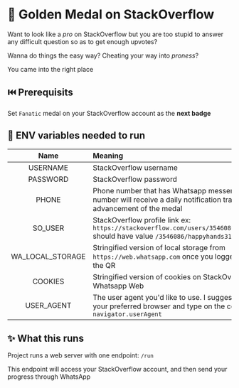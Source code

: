 # 🥇 Golden Medal on StackOverflow

Want to look like a _pro_ on StackOverflow but you are too stupid to answer any difficult question so as to get enough upvotes?

Wanna do things the easy way? Cheating your way into _proness_?

You came into the right place

## ⏮️ Prerequisits
Set `Fanatic` medal on your StackOverflow account as the **next badge**

## 💫 ENV variables needed to run
| Name              | Meaning     |
| :------------------:| :-----------|
| USERNAME          | StackOverflow username|
| PASSWORD          | StackOverflow password|
| PHONE             | Phone number that has Whatsapp messenger. This number will receive a daily notification tracking the advancement of the medal|
| SO_USER           | StackOverflow profile link ex: `https://stackoverflow.com/users/3546086/happyhands31` should have value `/3546086/happyhands31` |
| WA_LOCAL_STORAGE  | Stringified version of local storage from `https://web.whatsapp.com` once you logged in through the QR|
| COOKIES           | Stringified version of cookies on StackOverflow and Whatsapp Web |
| USER_AGENT        | The user agent you'd like to use. I suggest you open your preferred browser and type on the console `navigator.userAgent` |

## ✨ What this runs
Project runs a web server with one endpoint: `/run`

This endpoint will access your StackOverflow account, and then send your progress through WhatsApp
